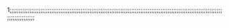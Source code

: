 1;;;;;;;;;;;;;;;;;;;;;;;;;;;;;;;;;;;;;;;;;;;;;;;;;;;;;;;;;;;;;;;;;;;;;;;;;;;;;;;;;;;;;;;;;;;;;;;;;;;;;;;;;;;;;;;;;;;;;;;;;;;;;;;;;;;;
